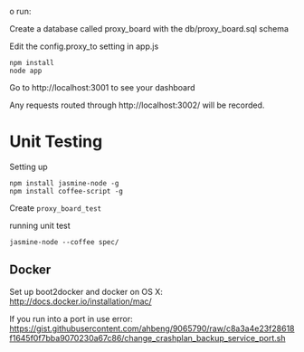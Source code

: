 o run:

Create a database called proxy\_board with the db/proxy\_board.sql schema

Edit the config.proxy_to setting in app.js

    npm install
    node app

Go to http://localhost:3001 to see your dashboard

Any requests routed through http://localhost:3002/ will be recorded.

# Unit Testing

Setting up

    npm install jasmine-node -g
    npm install coffee-script -g

Create `proxy_board_test`

running unit test

    jasmine-node --coffee spec/






Docker
----
Set up boot2docker and docker on OS X:
http://docs.docker.io/installation/mac/

If you run into a port in use error:
https://gist.githubusercontent.com/ahbeng/9065790/raw/c8a3a4e23f28618f1645f0f7bba9070230a67c86/change_crashplan_backup_service_port.sh
